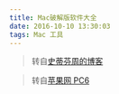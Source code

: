 ```yaml
---
title: Mac破解版软件大全
date: 2016-10-10 13:30:03
tags: Mac 工具  
---
```


> 转自[史蒂芬周的博客](http://www.sdifenzhou.com/page/6/)

> 转自[苹果网 PC6 ](http://www.pc6.com/mac/soft/)


<!-- more -->

